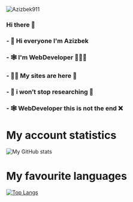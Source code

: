 <p align="left"> <img src="https://komarev.com/ghpvc/?username=Azizbek911&label=Profile%20views&color=0e75b6&style=flat" alt="Azizbek911" /> </p>


### Hi there 👋
### - 👋  Hi everyone I'm Azizbek
### - 🕸  I'm WebDeveloper 👨🏻‍💻
### - 👍🏻 My sites are here 👀 
### - 🛑 i won’t stop researching 🛑 
### - 🕸  WebDeveloper this is not the end ❌

<!--
**Azizbek911/azizbek911** is a ✨ _special_ ✨ repository because its `README.md` (this file) appears on your GitHub profile.

Here are some ideas to get you started:

-->
# My account statistics 

![My GitHub stats](https://github-readme-stats.vercel.app/api?username=azizbek911&show_icons=true&theme=dracula)

# My favourite languages

[![Top Langs](https://github-readme-stats.vercel.app/api/top-langs/?username=azizbek911)](https://github.com/anuraghazra/github-readme-stats)

